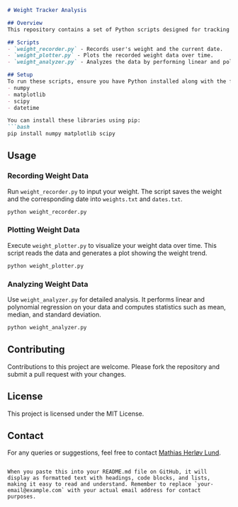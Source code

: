
```markdown
# Weight Tracker Analysis

## Overview
This repository contains a set of Python scripts designed for tracking and analyzing weight data. Developed by Mathias Herløv Lund, these scripts enable users to record their weight, visualize weight trends over time, and perform statistical and regression analysis.

## Scripts
- `weight_recorder.py` - Records user's weight and the current date.
- `weight_plotter.py` - Plots the recorded weight data over time.
- `weight_analyzer.py` - Analyzes the data by performing linear and polynomial regression, and calculates basic statistics.

## Setup
To run these scripts, ensure you have Python installed along with the following libraries:
- numpy
- matplotlib
- scipy
- datetime

You can install these libraries using pip:
```bash
pip install numpy matplotlib scipy
```

## Usage

### Recording Weight Data
Run `weight_recorder.py` to input your weight. The script saves the weight and the corresponding date into `weights.txt` and `dates.txt`.
```bash
python weight_recorder.py
```

### Plotting Weight Data
Execute `weight_plotter.py` to visualize your weight data over time. This script reads the data and generates a plot showing the weight trend.
```bash
python weight_plotter.py
```

### Analyzing Weight Data
Use `weight_analyzer.py` for detailed analysis. It performs linear and polynomial regression on your data and computes statistics such as mean, median, and standard deviation.
```bash
python weight_analyzer.py
```

## Contributing
Contributions to this project are welcome. Please fork the repository and submit a pull request with your changes.

## License
This project is licensed under the MIT License.

## Contact
For any queries or suggestions, feel free to contact [Mathias Herløv Lund](mailto:your-email@example.com).
```

When you paste this into your README.md file on GitHub, it will display as formatted text with headings, code blocks, and lists, making it easy to read and understand. Remember to replace `your-email@example.com` with your actual email address for contact purposes.
